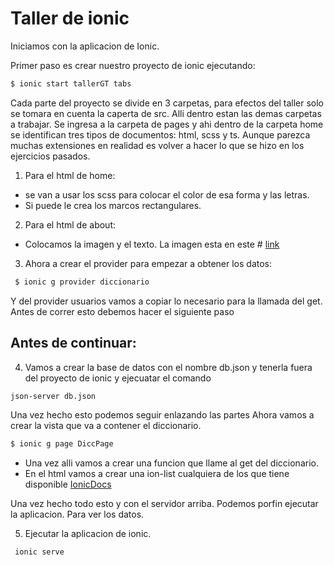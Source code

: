 # Taller de ionic

Iniciamos con la aplicacion de Ionic.

Primer paso es crear nuestro proyecto de ionic ejecutando:
```bash
$ ionic start tallerGT tabs
```
Cada parte del proyecto se divide en 3 carpetas, para efectos del taller solo se tomara en cuenta la caperta de src.
Alli dentro estan las demas carpetas a trabajar.
Se ingresa a la carpeta de pages y ahi dentro de la carpeta home se identifican tres tipos de documentos: html, scss y ts. Aunque parezca muchas extensiones en realidad es volver a hacer lo que se hizo en los ejercicios pasados.

1. Para el html de home:

 * se van a usar los scss para colocar el color de esa forma y las letras.
 * Si puede le crea los marcos rectangulares.

2. Para el html de about:

 * Colocamos la imagen y el texto. La imagen esta en este # [link](src/assets/imgs)


3. Ahora a crear el provider para empezar a obtener los datos:
```bash
 $ ionic g provider diccionario
```
Y del provider usuarios vamos a copiar lo necesario para la llamada del get. Antes de correr esto debemos hacer el siguiente paso

  ## Antes de continuar:
4.  Vamos a crear la base de datos con el nombre db.json y tenerla fuera del proyecto de ionic y ejecuatar el comando
```bash
json-server db.json
```
Una vez hecho esto podemos seguir enlazando las partes
Ahora vamos a crear la vista que va a contener el diccionario.

  ```bash
  $ ionic g page DiccPage
  ```
  * Una vez alli vamos a crear una funcion que llame al get del diccionario.
  * En el html vamos a crear una ion-list cualquiera de los que tiene disponible  [IonicDocs](https://ionicframework.com/docs/components/)

  Una vez hecho todo esto y con el servidor arriba. Podemos porfin ejecutar la aplicacion. Para ver los datos.

5. Ejecutar la aplicacion de ionic.
```bash
 ionic serve
```
